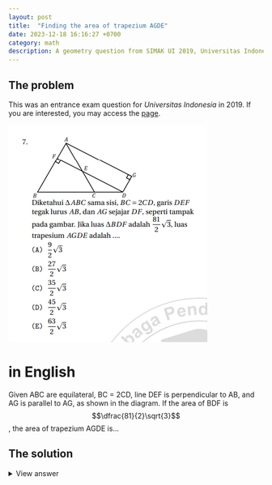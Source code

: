 ```yaml
---
layout: post
title:  "Finding the area of trapezium AGDE"
date: 2023-12-18 16:16:27 +0700
category: math
description: A geometry question from SIMAK UI 2019, Universitas Indonesia's entrance exam.
---
```


## The problem

This was an entrance exam question for *Universitas Indonesia* in 2019. If you are interested, you may access the [page](https://bimbinganalumniui.com/edukasi/pelajaran/topik/590).

![the math problem](/assets/images/uigeometryproblem.png)

# in English
Given ABC are equilateral, BC = 2CD, line DEF is perpendicular to AB, and AG is parallel to AG, as shown in the diagram. If the area of BDF is $$\dfrac{81}{2}\sqrt{3}$$, the area of trapezium AGDE is...

## The solution
<details>
<summary>View answer</summary>
Let us understand the givens in the problem.

$$ AB = BC = AC = 2CD 
\\ BD = 3CD
\\ DF = AG 
$$

My attempt to attack this problem is to find the area of triangle AFE so we can subtract the whole area by the sum of area BFD and AFE. 

To accomplish this, for starters, we need to know the value of AF.

$$
AB = 2CD
\\ BF = 2CD - x
\\ AF = x
$$

We'll have to set up two equations to find this value of $$x$$. Notice that our BF and AF produces a right triangle with side AG. We can use the Phytagoras Theorem.

$$
(BD)^2 = (BF)^2 + (AG)^2
\\(3CD)^2 = (2CD-x)^2 + (AG)^2
$$

This can be simplified to,

$$
eq. 1: (AG)^2 = (3CD)^2 - (2CD - x)^2
$$

For the second equation,
$$
(AD)^2 = (AF)^2 + (AG)^2
$$

However we'll require the value of AD first.

Notice that the midpoint of BC which we will call Y. AY-YD-DA forms a right triangle. So it's simply just applying the Phytagoras Theorem to find the value of AD.

$$
AY = \sqrt{3}CD, YD = 2CD
\\ AD = \sqrt{3(CD)^2 + 4(CD)^2}
\\ AD = \sqrt{7}CD
$$

Now we can solve the second equation.

$$
(AD)^2 = (AF)^2 + (AG)^2
\\ (\sqrt{7}CD)^2 = x^2 + (AG)^2
\\ eq. 2: (AG)^2 = 7(CD)^2 - x^2
$$

Equating the two expressions of AG,

$$
(3CD)^2 - (2CD - x)^2 = 7(CD)^2 - x^2
\\ 9(CD)^2 - (4(CD)^2 - 4CDx + x^2) = 7(CD)^2 - x^2
\\ 9(CD)^2 - 4(CD)^2 + 4CDx - x^2 + x^2 - 7(CD)^2 = 0
\\ -2(CD)^2 + 4CDx = 0
\\ 4CDx = 2(CD)^2
\\ x = \dfrac{2(CD)^2}{4CD}
\\ x = \dfrac{1}{2}CD
\\ AF = \dfrac{1}{2}CD
$$

which means $$BF = \dfrac{3}{2}CD$$.

Then we can find AG using any of the Phytagoras equation we used earlier.

$$
(AG)^2 = 7(CD)^2 - (AF)^2
\\ (AG)^2 = 7(CD)^2 - (\dfrac{1}{2}CD)^2
\\ (AG)^2 = 7(CD)^2 - \dfrac{1}{4}(CD)^2
\\ (AG)^2 = \dfrac{27}{4}(CD)^2
\\ AG = \dfrac{3\sqrt{3}}{2}CD
$$

This is great. We can know figure out the value of CD.

$$
A_{BDF} = \dfrac{81}{2}\sqrt{3}
\\ \dfrac{1}{2}(BF)(DF) = \dfrac{81}{2}\sqrt{3}
\\ \dfrac{1}{2}(\dfrac{3}{2}CD)(\dfrac{3\sqrt{3}}{2}CD) = \dfrac{81}{2}\sqrt{3}
$$

By inspection, we can cancel $$\sqrt{3}, 81, 3, 2$$ Leaving us with,

$$
(CD)^2 = 36
\\ CD = 6
$$

A mystery unlocked.

Now we just need the value of EF. Notice that if we have a line, EB. We would be producing a right triangle. 
A right triangle of lines AB, BE, and EA. 

Consequentially, we can also create a similar right triangle expression.

"In a right triangle, if the altitude drawn from the right angle to the hypotenuse divides the hypotenuse into two segments, then the length of the altitude is the geometric mean of the lengths of the two segments." ([Source](https://calcworkshop.com/triangle-trig/similar-right-triangles))

Let $$ EF = a $$ 

$$
\dfrac{AF}{EF} = \dfrac{EF}{BF}
\\ AF = 3, BF = 9
\\ \dfrac{3}{a} = \dfrac{a}{9}
\\ a^2 = 27
\\ EF = a = 3\sqrt{3} 
$$

The area of right triangle AFE is,

$$
A_{AFE} = \dfrac{1}{2}(AF)(EF)
\\ = \dfrac{1}{2}(3)(3\sqrt{3})
\\ = \dfrac{9}{2}\sqrt{3}
$$

The area of the rectangle AGDF is,

$$
A_{AGDF} = (AF)(AG)
\\ = 3(9\sqrt{3})
\\ = 27\sqrt{3}
$$

And we have finally reached the end. 

The area of the polygon AGDB is,

$$
A_{AGDB} = A_{AGDF} + A_{BDF}
\\ = 27\sqrt{3} + \dfrac{81}{2}\sqrt{3}
\\ = \dfrac{135}{2}\sqrt{3}
$$

While the area of the polygons without the trapezium is,

$$
A_{AFE} + A_{BDF} = \dfrac{9}{2}\sqrt{3} + \dfrac{81}{2}\sqrt{3}
\\ = \dfrac{90}{2}\sqrt{3}
$$

And therefore...

$$
A_{AGDE} = \dfrac{135}{2}\sqrt{3} - \dfrac{90}{2}\sqrt{3}
\\ = \dfrac{45}{2}\sqrt{3}

$$

</details>